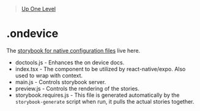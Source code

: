 > [Up One Level](../readme.md)

# .ondevice

The [storybook for native configuration files](https://storybook.js.org/docs/react/configure/overview) live here.

- doctools.js - Enhances the on device docs.
- index.tsx - The component to be utilized by react-native/expo. Also used to wrap with context.
- main.js - Controls storybook server.
- preview.js - Controls the rendering of the stories.
- storybook.requires.js - This file is generated automatically by the `storybook-generate` script when run, it pulls the actual stories together.
